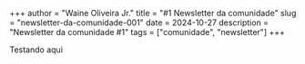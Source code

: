 +++
author = "Waine Oliveira Jr."
title = "#1 Newsletter da comunidade"
slug = "newsletter-da-comunidade-001"
date = 2024-10-27
description = "Newsletter da comunidade #1"
tags = ["comunidade", "newsletter"]
+++

Testando aqui
